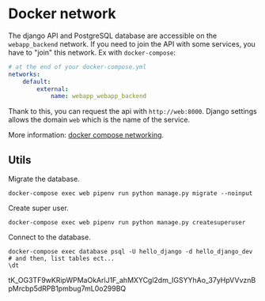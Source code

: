 # Docker network
The django API and PostgreSQL database are accessible on the `webapp_backend` network.
If you need to join the API with some services, you have to "join" this network. Ex with `docker-compose`:

```yml
# at the end of your docker-compose.yml
networks:
    default:
        external: 
            name: webapp_webapp_backend
```

Thank to this, you can request the api with `http://web:8000`. Django settings allows the domain `web` which is the name of the service.

More information: [docker compose networking](https://docs.docker.com/compose/networking/).

## Utils

Migrate the database.
```
docker-compose exec web pipenv run python manage.py migrate --noinput
```

Create super user.
```
docker-compose exec web pipenv run python manage.py createsuperuser
```

Connect to the database.

```
docker-compose exec database psql -U hello_django -d hello_django_dev
# and then, list tables ect...
\dt
```

tK_OG3TF9wKRipWPMaOkArlJ1F_ahMXYCgl2dm_IGSYYhAo_37yHpVVvznBpMrcbp5dRPB1pmbug7mL0o299BQ
